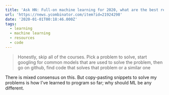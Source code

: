 ```yaml
---
title: 'Ask HN: Full-on machine learning for 2020, what are the best resources?'
url: 'https://news.ycombinator.com/item?id=21924298'
date: '2020-01-01T00:18:46.000Z'
tags:
  - learning
  - machine learning
  - resources
  - code
---
```


> Honestly, skip all of the courses. Pick a problem to solve, start googling for common models that are used to solve the problem, then go on github, find code that solves that problem or a similar one

There is mixed consensus on this. But copy-pasting snippets to solve my problems is how I've learned to program so far; why should ML be any different.
